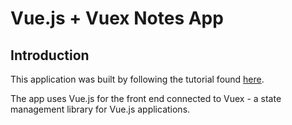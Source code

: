 # Vue.js + Vuex Notes App

## Introduction

This application was built by following the tutorial found [here](https://coligo.io/learn-vuex-by-building-notes-app/?utm_source=ActiveCampaign&utm_medium=email&utm_content=Advanced+Beginner+Challenge%3A+JavaScript+Day+34&utm_campaign=JS+Day+34).

The app uses Vue.js for the front end connected to Vuex - a state management library for Vue.js applications.

